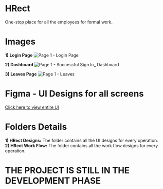 # HRect
One-stop place for all the employees for formal work.

# Images 
**1) Login Page**
![Page 1 - Login Page](https://github.com/Sameer411/HRect/assets/52817588/a1142426-301b-430b-b271-2ce272b6869f)

**2) Dashboard** 
![Page 1 - Successful Sign In_ Dashboard](https://github.com/Sameer411/HRect/assets/52817588/f9c40fe3-8cc4-41fd-9266-ede111571cfe)

**3) Leaves Page**
![Page 1 - Leaves](https://github.com/Sameer411/HRect/assets/52817588/3c37e029-65fe-4049-9cab-ec1a93e49a09)


# Figma - UI Designs for all screens
[Click here to view entire UI](https://www.figma.com/file/V7YA2tM2flGbaXmaxTgvTz/Dev-Project-1?type=design&node-id=0%3A1&mode=design&t=wuGKQxDa2pjMIRI8-1 "Figma Link for UI Designs")

# Folders Details 
**1) HRect Designs:** The folder contains all the UI designs for every operation.
**2) HRect Work Flow:** The folder contains all the work flow designs for every operation.

# THE PROJECT IS STILL IN THE DEVELOPMENT PHASE 
